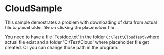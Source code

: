 # CloudSample

This sample demostrates a problem with downloading of data from actual file to placeholder file on clicking the placeholder file .

You need to have a file 'Testdoc.txt' in the folder `C:\Test\CloudTest\`where actual file exist and a folder 'C:\Test\Cloud' where placeholder file get created. Or you can change those path in the program.
